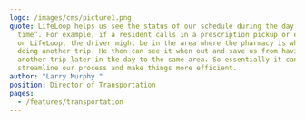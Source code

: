 ```yaml
---
logo: /images/cms/picture1.png
quote: LifeLoop helps us see the status of our schedule during the day in “real
  time”. For example, if a resident calls in a prescription pickup or enters it
  on LifeLoop, the driver might be in the area where the pharmacy is while he is
  doing another trip. He then can see it when out and save us from having to do
  another trip later in the day to the same area. So essentially it can
  streamline our process and make things more efficient.
author: "Larry Murphy "
position: Director of Transportation
pages:
  - /features/transportation
---
```

